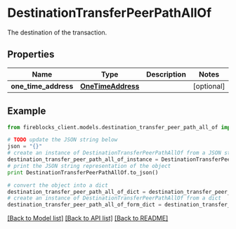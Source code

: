 # DestinationTransferPeerPathAllOf

The destination of the transaction.

## Properties
Name | Type | Description | Notes
------------ | ------------- | ------------- | -------------
**one_time_address** | [**OneTimeAddress**](OneTimeAddress.md) |  | [optional] 

## Example

```python
from fireblocks_client.models.destination_transfer_peer_path_all_of import DestinationTransferPeerPathAllOf

# TODO update the JSON string below
json = "{}"
# create an instance of DestinationTransferPeerPathAllOf from a JSON string
destination_transfer_peer_path_all_of_instance = DestinationTransferPeerPathAllOf.from_json(json)
# print the JSON string representation of the object
print DestinationTransferPeerPathAllOf.to_json()

# convert the object into a dict
destination_transfer_peer_path_all_of_dict = destination_transfer_peer_path_all_of_instance.to_dict()
# create an instance of DestinationTransferPeerPathAllOf from a dict
destination_transfer_peer_path_all_of_form_dict = destination_transfer_peer_path_all_of.from_dict(destination_transfer_peer_path_all_of_dict)
```
[[Back to Model list]](../README.md#documentation-for-models) [[Back to API list]](../README.md#documentation-for-api-endpoints) [[Back to README]](../README.md)


